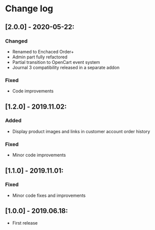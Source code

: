 # Change log

## [2.0.0] - 2020-05-22:
### Changed
- Renamed to Enchaced Order+
- Admin part fully refactored
- Partial transition to OpenCart event system
- Journal 3 compatibility released in a separate addon
### Fixed
- Code improvements

## [1.2.0] - 2019.11.02:
### Added
- Display product images and links in customer account order history
### Fixed
- Minor code improvements

## [1.1.0] - 2019.11.01:
### Fixed
- Minor code fixes and improvements

## [1.0.0] - 2019.06.18:
- First release
